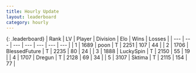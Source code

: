```yaml
---
title: Hourly Update
layout: leaderboard
category: hourly
---
```


{: .leaderboard}
| Rank | LV | Player | Division | Elo | Wins | Losses |
| --- | --- | --- | --- | --- | --- | --- |
| <span data-change="0">1</span> | 1689 | <span title="ID: 540690">poon</span> | T | <span data-change="3">2251</span> | <span data-change="1">107</span> | <span data-change="0">44</span> |
| <span data-change="0">2</span> | 1706 | <span title="ID: 692745">BlessedFuture</span> | T | <span data-change="0">2235</span> | <span data-change="0">80</span> | <span data-change="0">24</span> |
| <span data-change="0">3</span> | 1888 | <span title="ID: 498412">LuckySpin</span> | T | <span data-change="0">2150</span> | <span data-change="0">55</span> | <span data-change="0">19</span> |
| <span data-change="0">4</span> | 1707 | <span title="ID: 337810">Dregun</span> | T | <span data-change="0">2128</span> | <span data-change="0">69</span> | <span data-change="0">34</span> |
| <span data-change="1">5</span> | 3107 | <span title="ID: 353063">Sktima</span> | T | <span data-change="10">2115</span> | <span data-change="2">154</span> | <span data-change="0">77</span> |